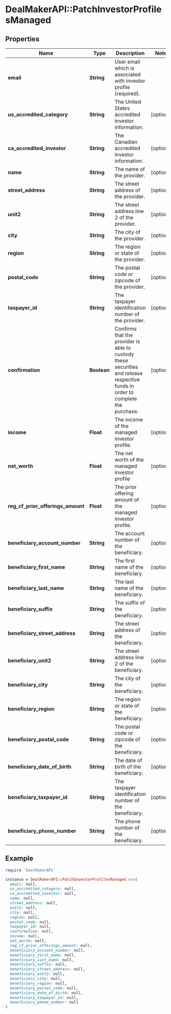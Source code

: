 # DealMakerAPI::PatchInvestorProfilesManaged

## Properties

| Name | Type | Description | Notes |
| ---- | ---- | ----------- | ----- |
| **email** | **String** | User email which is associated with investor profile (required). |  |
| **us_accredited_category** | **String** | The United States accredited investor information. | [optional] |
| **ca_accredited_investor** | **String** | The Canadian accredited investor information. | [optional] |
| **name** | **String** | The name of the provider. | [optional] |
| **street_address** | **String** | The street address of the provider. | [optional] |
| **unit2** | **String** | The street address line 2 of the provider. | [optional] |
| **city** | **String** | The city of the provider. | [optional] |
| **region** | **String** | The region or state of the provider. | [optional] |
| **postal_code** | **String** | The postal code or zipcode of the provider. | [optional] |
| **taxpayer_id** | **String** | The taxpayer identification number of the provider. | [optional] |
| **confirmation** | **Boolean** | Confirms that the provider is able to custody these securities and release respective funds in order to complete the purchase. | [optional] |
| **income** | **Float** | The income of the managed investor profile. | [optional] |
| **net_worth** | **Float** | The net worth of the managed investor profile | [optional] |
| **reg_cf_prior_offerings_amount** | **Float** | The prior offering amount of the managed investor profile. | [optional] |
| **beneficiary_account_number** | **String** | The account number of the beneficiary. | [optional] |
| **beneficiary_first_name** | **String** | The first name of the beneficiary. | [optional] |
| **beneficiary_last_name** | **String** | The last name of the beneficiary. | [optional] |
| **beneficiary_suffix** | **String** | The suffix of the beneficiary. | [optional] |
| **beneficiary_street_address** | **String** | The street address of the beneficiary. | [optional] |
| **beneficiary_unit2** | **String** | The street address line 2 of the beneficiary. | [optional] |
| **beneficiary_city** | **String** | The city of the beneficiary. | [optional] |
| **beneficiary_region** | **String** | The region or state of the beneficiary. | [optional] |
| **beneficiary_postal_code** | **String** | The postal code or zipcode of the beneficiary. | [optional] |
| **beneficiary_date_of_birth** | **String** | The date of birth of the beneficiary. | [optional] |
| **beneficiary_taxpayer_id** | **String** | The taxpayer identification number of the beneficiary. | [optional] |
| **beneficiary_phone_number** | **String** | The phone number of the beneficiary. | [optional] |

## Example

```ruby
require 'DealMakerAPI'

instance = DealMakerAPI::PatchInvestorProfilesManaged.new(
  email: null,
  us_accredited_category: null,
  ca_accredited_investor: null,
  name: null,
  street_address: null,
  unit2: null,
  city: null,
  region: null,
  postal_code: null,
  taxpayer_id: null,
  confirmation: null,
  income: null,
  net_worth: null,
  reg_cf_prior_offerings_amount: null,
  beneficiary_account_number: null,
  beneficiary_first_name: null,
  beneficiary_last_name: null,
  beneficiary_suffix: null,
  beneficiary_street_address: null,
  beneficiary_unit2: null,
  beneficiary_city: null,
  beneficiary_region: null,
  beneficiary_postal_code: null,
  beneficiary_date_of_birth: null,
  beneficiary_taxpayer_id: null,
  beneficiary_phone_number: null
)
```


